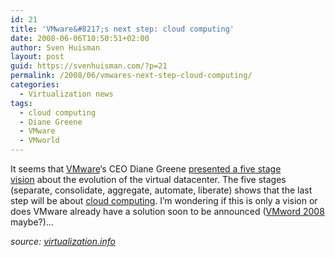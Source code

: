 ```yaml
---
id: 21
title: 'VMware&#8217;s next step: cloud computing'
date: 2008-06-06T10:50:51+02:00
author: Sven Huisman
layout: post
guid: https://svenhuisman.com/?p=21
permalink: /2008/06/vmwares-next-step-cloud-computing/
categories:
  - Virtualization news
tags:
  - cloud computing
  - Diane Greene
  - VMware
  - VMworld
---
```

It seems that <a title="VMware" href="https://www.vmware.com" target="_blank">VMware</a>&#8216;s CEO Diane Greene <a title="5 stage vision" href="https://www.virtualization.info/2008/06/vmware-prepares-to-enter-cloud.html" target="_blank">presented a five stage vision</a> about the evolution of the virtual datacenter. The five stages (separate, consolidate, aggregate, automate, liberate) shows that the last step will be about <a title="Cloud computing" href="https://en.wikipedia.org/wiki/Cloud_computing" target="_blank">cloud computing</a>. I&#8217;m wondering if this is only a vision or does VMware already have a solution soon to be announced (<a title="VMworld 2008" href="https://www.vmworld.com/conferences/2008/" target="_blank">VMword 2008</a> maybe?)&#8230;

_source: <a title="Virtualization.info" href="https://virtualization.info" target="_blank">virtualization.info</a>_